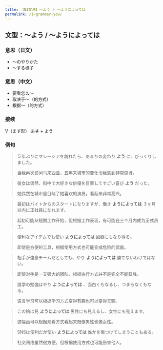 ```yaml
---
title: 【N1文法】〜よう / 〜ようによっては
permalink: /1-grammar-you/
---
```


## 文型：〜よう / 〜ようによっては

### 意思（日文）

- 〜のやりかた
- 〜する様子

### 意思（中文）

- 要看怎么〜
- 取决于〜（的方式）
- 根据〜（的方式）

### 接续

V（ます形） ~~ます~~ + よう

### 例句

> ５年ぶりにマレーシアを訪れたら、あまりの変わり **よう** に、びっくりしました。
>
> 当我再次访问马来西亚，五年来城市的变化令我感到非常惊讶。

> 彼女は偶然、街中で大好きな俳優を目撃してすごい喜び **よう** だった。
>
> 她偶然在城市里目睹了她喜欢的演员，看起来非常高兴。

> 最初はバイトからのスタートになりますが、働き **ようによっては** ３ヶ月以内に正社員になれます。
>
> 起初可能从短期工作开始，但根据工作表现，有可能在三个月内成为正式员工。

> 便利なアイテムでも使い **ようによっては** 凶器にもなり得る。
>
> 即使是方便的工具，根据使用方式也可能变成危险的武器。

> 相手が強豪チームだとしても、やり **ようによっては** 勝てないわけではない。
>
> 即使对手是一支强大的团队，根据执行方式并不是完全不能获胜。

> 語学の勉強はやり **ようによっては** 、面白くもなるし、つまらなくもなる。
>
> 语言学习可以根据学习方式变得有趣也可以变得无聊。

> この絵は見 **ようによっては** 男性にも見えるし、女性にも見えます。
>
> 这幅画可以根据观看方式看起来既像男性也像女性。

> SNSは便利だが使い **ようによっては** 誰かを傷つけてしまうこともある。
>
> 社交网络虽然很方便，但根据使用方式也可能伤害他人。


